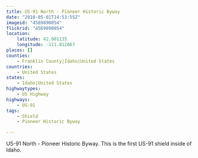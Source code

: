```yaml
---
title: US-91 North - Pioneer Historic Byway
date: "2010-05-01T14:53:55Z"
imageid: "4569890054"
flickrid: "4569890054"
location:
    latitude: 42.001135
    longitude: -111.812667
places: []
counties:
    - Franklin County|Idaho|United States
countries:
    - United States
states:
    - Idaho|United States
highwaytypes:
    - US Highway
highways:
    - US-91
tags:
    - Shield
    - Pioneer Historic Byway

---
```

US-91 North - Pioneer Historic Byway.  This is the first US-91 shield inside of Idaho.